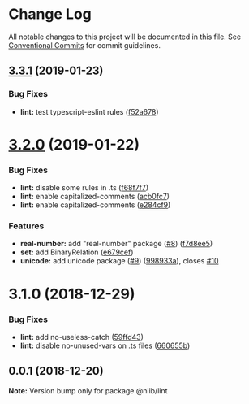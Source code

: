 # Change Log

All notable changes to this project will be documented in this file.
See [Conventional Commits](https://conventionalcommits.org) for commit guidelines.

## [3.3.1](https://github.com/nlibjs/nlibjs/compare/v3.3.0...v3.3.1) (2019-01-23)


### Bug Fixes

* **lint:** test typescript-eslint rules ([f52a678](https://github.com/nlibjs/nlibjs/commit/f52a678))





# [3.2.0](https://github.com/nlibjs/nlibjs/compare/v3.1.0...v3.2.0) (2019-01-22)


### Bug Fixes

* **lint:** disable some rules in .ts ([f68f7f7](https://github.com/nlibjs/nlibjs/commit/f68f7f7))
* **lint:** enable capitalized-comments ([acb0fc7](https://github.com/nlibjs/nlibjs/commit/acb0fc7))
* **lint:** enable capitalized-comments ([e284cf9](https://github.com/nlibjs/nlibjs/commit/e284cf9))


### Features

* **real-number:** add "real-number" package ([#8](https://github.com/nlibjs/nlibjs/issues/8)) ([f7d8ee5](https://github.com/nlibjs/nlibjs/commit/f7d8ee5))
* **set:** add BinaryRelation ([e679cef](https://github.com/nlibjs/nlibjs/commit/e679cef))
* **unicode:** add unicode package ([#9](https://github.com/nlibjs/nlibjs/issues/9)) ([998933a](https://github.com/nlibjs/nlibjs/commit/998933a)), closes [#10](https://github.com/nlibjs/nlibjs/issues/10)





# 3.1.0 (2018-12-29)


### Bug Fixes

* **lint:** add no-useless-catch ([59ffd43](https://github.com/nlibjs/nlibjs/commit/59ffd43))
* **lint:** disable no-unused-vars on .ts files ([660655b](https://github.com/nlibjs/nlibjs/commit/660655b))





## 0.0.1 (2018-12-20)

**Note:** Version bump only for package @nlib/lint
